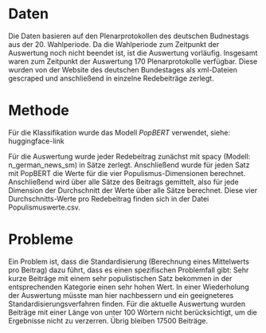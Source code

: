 # Daten
Die Daten basieren auf den Plenarprotokollen des deutschen Budnestags aus der 20. Wahlperiode. Da die Wahlperiode zum Zeitpunkt der Auswertung noch nicht beendet ist, ist die Auswertung vorläufig.
Insgesamt waren zum Zeitpunkt der Auswertung 170 Plenarprotokolle verfügbar. Diese wurden von der Website des deutschen Bundestages als xml-Dateien gescraped und anschließend in einzelne Redebeiträge zerlegt.


# Methode
Für die Klassifikation wurde das Modell *PopBERT* verwendet, siehe: huggingface-link

Für die Auswertung wurde jeder Redebeitrag zunächst mit spacy (Modell: n_german_news_sm) in Sätze zerlegt. Anschließend wurde für jeden Satz mit PopBERT die Werte für die vier Populismus-Dimensionen berechnet.
Anschließend wird über alle Sätze des Beitrags gemittelt, also für jede Dimension der Durchschnitt der Werte über alle Sätze berechnet. Diese vier Durchschnitts-Werte pro Redebeitrag finden sich in der Datei Populismuswerte.csv.


# Probleme
Ein Problem ist, dass die Standardisierung (Berechnung eines Mittelwerts pro Beitrag) dazu führt, dass es einen spezifischen Problemfall gibt: Sehr kurze Beiträge mit einem sehr populistischen Satz bekommen in der entsprechenden Kategorie einen sehr hohen Wert.
In einer Wiederholung der Auswertung müsste man hier nachbessern und ein geeigneteres Standardisierungsverfahren finden. 
Für die aktuelle Auswertung wurden Beiträge mit einer Länge von unter 100 Wörtern nicht berücksichtigt, um die Ergebnisse nicht zu verzerren. Übrig bleiben 17500 Beiträge.
